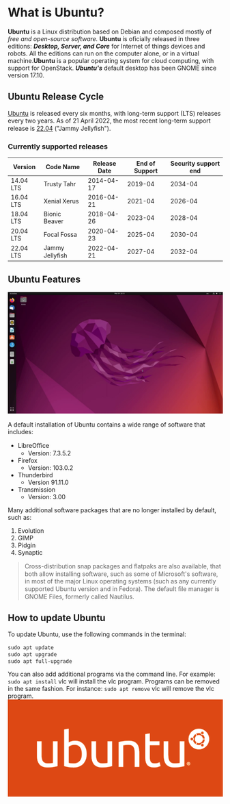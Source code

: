 # What is Ubuntu?

**Ubuntu** is a Linux distribution based on Debian and composed mostly of *free and open-source software.*
**Ubuntu** is oficially released in three editions: ***Desktop, Server, and Core*** for Internet of things devices and
robots. All the editions can run on the computer alone, or in a virtual machine.**Ubuntu** is a popular
operating system for cloud computing, with support for OpenStack. ***Ubuntu's*** default desktop has been
GNOME since version 17.10.

## Ubuntu Release Cycle

[Ubuntu](https://ubuntu.com/) is released every six months, with long-term support (LTS) releases every two years. As of 21 April
2022, the most recent long-term support release is [22.04](https://ubuntu.com/download/desktop) ("Jammy Jellyﬁsh").


### Currently supported releases

| Version   | Code Name      | Release Date | End of Support | Security support end |
| --------- | -------------- | ------------ | -------------- | -------------------- |
| 14.04 LTS | Trusty Tahr    | 2014-04-17   | 2019-04        | 2034-04              |
| 16.04 LTS | Xenial Xerus   | 2016-04-21   | 2021-04        | 2026-04              |
| 18.04 LTS | Bionic Beaver  | 2018-04-26   | 2023-04        | 2028-04              |
| 20.04 LTS | Focal Fossa    | 2020-04-23   | 2025-04        | 2030-04              |
| 22.04 LTS | Jammy Jellyﬁsh | 2022-04-21   | 2027-04        | 2032-04              |

## Ubuntu Features

![Ubuntu Desktop](ubuntu-desktop.png)

A default installation of Ubuntu contains a wide range of software that includes:
* LibreOﬃce
  * Version: 7.3.5.2
* Firefox
  * Version: 103.0.2
* Thunderbird
  * Version 91.11.0
* Transmission
  * Version: 3.00

Many additional software packages that are no longer installed by default, such as:
1. Evolution
2. GIMP
3. Pidgin
4. Synaptic


> Cross-distribution snap packages and ﬂatpaks are also available, that both allow installing software, such as some of Microsoft's software, in most of the major Linux operating systems (such as any currently supported Ubuntu version and in Fedora). The default ﬁle manager is GNOME Files, formerly called Nautilus.

## How to update Ubuntu

To update Ubuntu, use the following commands in the terminal:
```
sudo apt update
sudo apt upgrade
sudo apt full-upgrade
```
You can also add additional programs via the command line. For example: `sudo apt install` vlc will install the vlc program. Programs can be removed in the same fashion. For instance: `sudo apt remove` vlc will remove the vlc program.
![ubuntu-logo](ubuntu-logo.png)